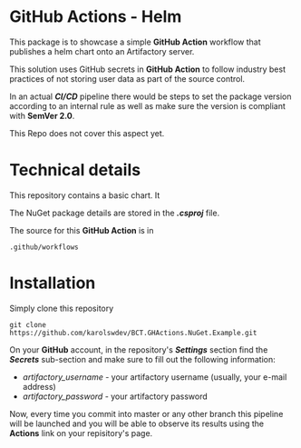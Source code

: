 # GitHub Actions - Helm

This package is to showcase a simple **GitHub Action** workflow that publishes a helm chart onto an Artifactory server.

This solution uses GitHub secrets in **GitHub Action** to follow industry best practices of not storing user data as part of the source control.

In an actual ***CI/CD*** pipeline there would be steps to set the package version according to an internal rule as well as make sure the version is compliant with **SemVer 2.0**. 

This Repo does not cover this aspect yet.

# Technical details

This repository contains a basic chart. It 

The NuGet package details are stored in the ***.csproj*** file.

The source for this **GitHub Action** is in 

    .github/workflows

# Installation

Simply clone this repository

    git clone https://github.com/karolswdev/BCT.GHActions.NuGet.Example.git

On your **GitHub** account, in the repository's ***Settings*** section find the ***Secrets*** sub-section and make sure to fill out the following information:

 - *artifactory_username* - your artifactory username (usually, your e-mail address)
 - *artifactory_password* - your artifactory password

Now, every time you commit into master or any other branch this pipeline will be launched and you will be able to observe its results using the **Actions** link on your repisitory's page.

